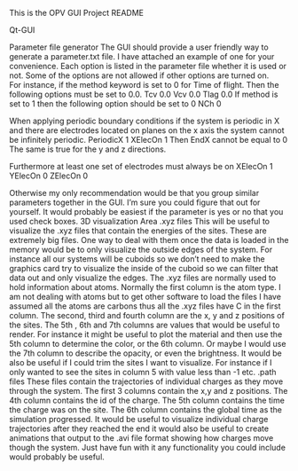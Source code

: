 This is the OPV GUI Project README

Qt-GUI

Parameter file generator
The GUI should provide a user friendly way to generate a parameter.txt file. I have attached an example of one for your convenience. Each option is listed in the parameter file whether it is used or not. Some of the options are not allowed if other options are turned on.  
For instance, if the method keyword is set to 0 for Time of flight. Then the following options must be set to 0.0.
Tcv 0.0
Vcv 0.0
Tlag 0.0
If method is set to 1 then the following option should be set to 0
NCh 0

When applying periodic boundary conditions if the system is periodic in X and there are electrodes located on planes on the x axis the system cannot be infinitely periodic. 
PeriodicX 1
XElecOn 1
Then 
EndX cannot be equal to 0
The same is true for the y and z directions. 

Furthermore at least one set of electrodes must always be on
XElecOn 1
YElecOn 0
ZElecOn 0

Otherwise my only recommendation would be that you group similar parameters together in the GUI. I’m sure you could figure that out for yourself. It would probably be easiest if the parameter is yes or no that you used check boxes. 
3D visualization Area
.xyz files
This will be useful to visualize the .xyz files that contain the energies of the sites. These are extremely big files. One way to deal with them once the data is loaded in the memory would be to only visualize the outside edges of the system. For instance all our systems will be cuboids so we don’t need to make the graphics card try to visualize the inside of the cuboid so we can filter that data out and only visualize the edges. 
The .xyz files are normally used to hold information about atoms. Normally the first column is the atom type. I am not dealing with atoms but to get other software to load the files I have assumed all the atoms are carbons thus all the .xyz files have C in the first column. The second, third and fourth column are the x, y and z positions of the sites. The 5th , 6th and 7th columns are values that would be useful to render. 
For instance it might be useful to plot the material and then use the 5th column to determine the color, or the 6th column. Or maybe I would use the 7th column to describe the opacity, or even the brightness. 
It would be also be useful if I could trim the sites I want to visualize. For instance if I only wanted to see the sites in column 5 with value less than -1 etc. 
.path files
These files contain the trajectories of individual charges as they move through the system. The first 3 columns contain the x,y and z positions. The 4th column contains the id of the charge. The 5th column contains the time the charge was on the site. The 6th column contains the global time as the simulation progressed. 
It would be useful to visualize individual charge trajectories after they reached the end it would also be useful to create animations that output to the .avi file format showing how charges move though the system. Just have fun with it any functionality you could include would probably be useful. 
